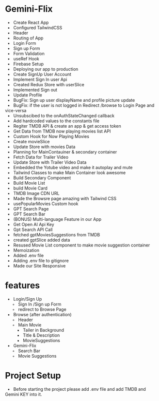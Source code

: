 # Gemini-Flix  
&nbsp; • &nbsp; Create React App  
&nbsp; • &nbsp; Configured TailwindCSS  
&nbsp; • &nbsp; Header  
&nbsp; • &nbsp; Routing of App  
&nbsp; • &nbsp; Login Form  
&nbsp; • &nbsp; Sign up Form  
&nbsp; • &nbsp; Form Validation  
&nbsp; • &nbsp; useRef Hook  
&nbsp; • &nbsp; Firebase Setup  
&nbsp; • &nbsp; Deploying our app to production  
&nbsp; • &nbsp; Create SignUp User Account  
&nbsp; • &nbsp; Implement Sign In user Api  
&nbsp; • &nbsp; Created Redux Store with userSlice  
&nbsp; • &nbsp; Implemented Sign out  
&nbsp; • &nbsp; Update Profile  
&nbsp; • &nbsp; BugFix: Sign up user displayName and profile picture update  
&nbsp; • &nbsp; BugFix: if the user is not logged in Redirect /browse to Login Page and vice-versa  
&nbsp; • &nbsp; Unsubscibed to the onAuthStateChanged callback  
&nbsp; • &nbsp; Add hardcoded values to the constants file  
&nbsp; • &nbsp; Regiter TMDB API & create an app & get access token  
&nbsp; • &nbsp; Get Data from TMDB now playing movies list API  
&nbsp; • &nbsp; Custom Hook for Now Playing Movies  
&nbsp; • &nbsp; Create movieSlice  
&nbsp; • &nbsp; Update Store with movies Data  
&nbsp; • &nbsp; Planning for MainContauiner & secondary container  
&nbsp; • &nbsp; Fetch Data for Trailer Video  
&nbsp; • &nbsp; Update Store with Trailer Video Data  
&nbsp; • &nbsp; Embedded the Yotube video and make it autoplay and mute  
&nbsp; • &nbsp; Tailwind Classes to make Main Container look awesome  
&nbsp; • &nbsp; Build Secondary Component  
&nbsp; • &nbsp; Build Movie List  
&nbsp; • &nbsp; build Movie Card  
&nbsp; • &nbsp; TMDB Image CDN URL  
&nbsp; • &nbsp; Made the Browsre page amazing with Tailwind CSS  
&nbsp; • &nbsp; usePopularMovies Custom hook  
&nbsp; • &nbsp; GPT Search Page  
&nbsp; • &nbsp; GPT Search Bar  
&nbsp; • &nbsp; (BONUS) Multi-language Feature in our App  
&nbsp; • &nbsp; Get Open AI Api Key  
&nbsp; • &nbsp; Gpt Search API Call  
&nbsp; • &nbsp; fetched gptMoviesSuggestions from TMDB  
&nbsp; • &nbsp; created gptSlice added data  
&nbsp; • &nbsp; Resused Movie List component to make movie suggestion container  
&nbsp; • &nbsp; Memoization  
&nbsp; • &nbsp; Added .env file  
&nbsp; • &nbsp; Adding .env file to gitignore  
&nbsp; • &nbsp; Made our Site Responsive  

# features
&nbsp; • &nbsp; Login/Sign Up  
&nbsp; &nbsp; &nbsp; ◦ &nbsp; Sign In /Sign up Form  
&nbsp; &nbsp; &nbsp; ◦ &nbsp; redirect to Browse Page  
&nbsp; • &nbsp; Browse (after authentication)  
&nbsp; &nbsp; &nbsp; ◦ &nbsp; Header  
 &nbsp; &nbsp; &nbsp; ◦ &nbsp; Main Movie  
&nbsp; &nbsp; &nbsp; &nbsp; &nbsp; ▪ &nbsp; Tailer in Background  
&nbsp; &nbsp; &nbsp; &nbsp; &nbsp; ▪ &nbsp; Title & Description  
&nbsp; &nbsp; &nbsp; &nbsp; &nbsp; ▪ &nbsp; MovieSuggestions    
&nbsp; • &nbsp; Gemini-Flix  
&nbsp; &nbsp; &nbsp; ◦ &nbsp; Search Bar  
&nbsp; &nbsp; &nbsp; ◦ &nbsp; Movie Suggestions  

# Project Setup  
&nbsp; • &nbsp; Before starting the project please add .env file and add TMDB and Gemini KEY into it.
